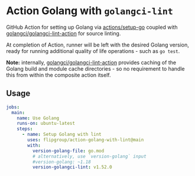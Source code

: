# Action Golang with `golangci-lint`

GitHub Action for setting up Golang via [actions/setup-go](https://github.com/actions/setup-go) coupled with [golangci/golangci-lint-action](https://github.com/golangci/golangci-lint-action) for source linting.

At completion of Action, runner will be left with the desired Golang version, ready for running additional quality of life operations - such as `go test`.

**Note:** internally, [golangci/golangci-lint-action](https://github.com/golangci/golangci-lint-action) provides caching of the Golang build and module cache directories - so no requirement to handle this from within the composite action itself.

## Usage

```yaml
jobs:
  main:
    name: Use Golang
    runs-on: ubuntu-latest
    steps:
      - name: Setup Golang with lint
        uses: flipgroup/action-golang-with-lint@main
        with:
          version-golang-file: go.mod
          # alternatively, use `version-golang` input
          #version-golang: ~1.18
          version-golangci-lint: v1.52.0
```
